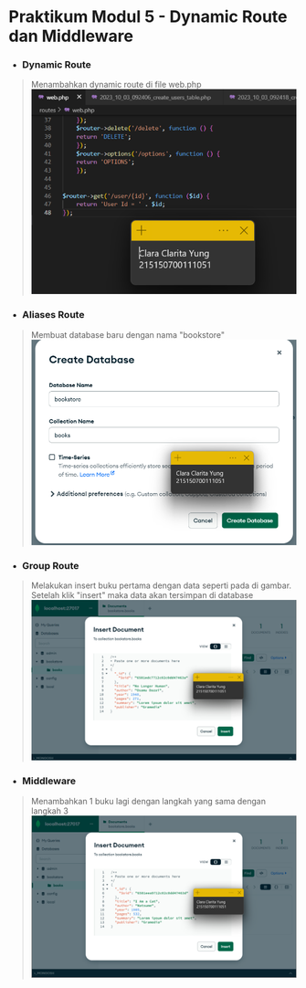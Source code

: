
# Praktikum Modul 5 - Dynamic Route dan Middleware

* ### Dynamic Route
> Menambahkan dynamic route di file web.php
![img1](../screenshot/5-1.png)


* ### Aliases Route
> Membuat database baru dengan nama "bookstore"
![img1](../screenshot/2.png)

* ### Group Route
> Melakukan insert buku pertama dengan data seperti pada di gambar. Setelah klik "insert" maka data akan tersimpan di database
![img1](../screenshot/3.png)

* ### Middleware
> Menambahkan 1 buku lagi dengan langkah yang sama dengan langkah 3
![img1](../screenshot/4.png)


